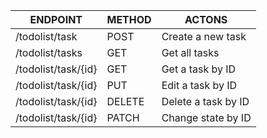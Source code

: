 | ENDPOINT                | METHOD | ACTONS                     |
|-------------------------|--------|----------------------------|
| /todolist/task          | POST   | Create a new task          |
| /todolist/tasks         | GET    | Get all tasks              |
| /todolist/task/{id}     | GET    | Get a task by ID           |
| /todolist/task/{id}     | PUT    | Edit a task by ID          |
| /todolist/task/{id}     | DELETE | Delete a task by ID        |
| /todolist/task/{id}     | PATCH  | Change state by ID         |
